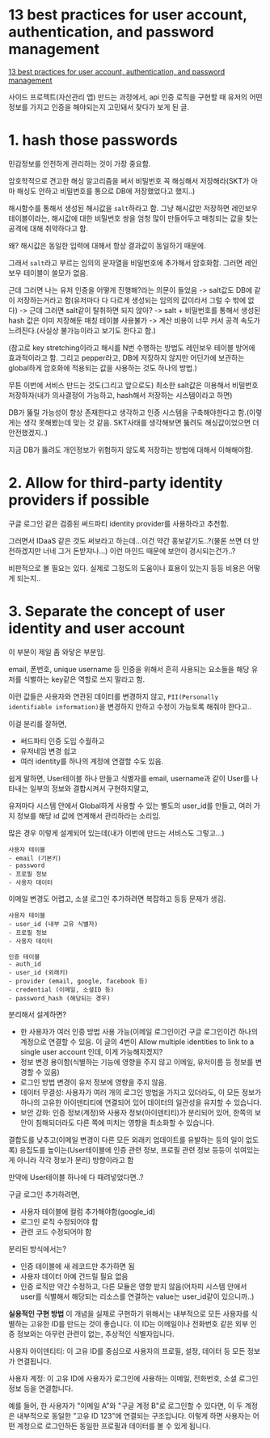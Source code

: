 # 13 best practices for user account, authentication, and password management

[13 best practices for user account, authentication, and password management](https://cloud.google.com/blog/products/identity-security/account-authentication-and-password-management-best-practices?hl=en)

사이드 프로젝트(자산관리 앱) 만드는 과정에서, api 인증 로직을 구현할 때 유저의 어떤 정보를 가지고 인증을 해야되는지 고민돼서 찾다가 보게 된 글.

# 1. hash those passwords

민감정보를 안전하게 관리하는 것이 가장 중요함.

암호학적으로 견고한 해싱 알고리즘을 써서 비밀번호 꼭 해싱해서 저장해라(SKT가 아마 해싱도 안하고 비밀번호를 통으로 DB에 저장했었다고 했지..)

해시함수를 통해서 생성된 해시값을 `salt`하라고 함. 그냥 해시값만 저장하면 레인보우 테이블이라는, 해시값에 대한 비밀번호 쌍을 엄청 많이 만들어두고 매칭되는 값을 찾는 공격에 대해 취약하다고 함.

왜? 해시값은 동일한 입력에 대해서 항상 결과값이 동일하기 때문에.

그래서 `salt`라고 부르는 임의의 문자열을 비밀번호에 추가해서 암호화함. 그러면 레인보우 테이블이 쓸모가 없음.

근데 그러면 나는 유저 인증을 어떻게 진행해?라는 의문이 들었음 -> salt값도 DB에 같이 저장하는거라고 함(유저마다 다 다르게 생성되는 임의의 값이라서 그럴 수 밖에 없다) -> 근데 그러면 salt같이 탈취하면 되지 않아? -> salt + 비밀번호를 통해서 생성된 hash 값은 이미 저장해둔 매칭 테이블 사용불가 -> 계산 비용이 너무 커서 공격 속도가 느려진다.(사실상 불가능이라고 보기도 한다고 함.)

(참고로 key stretching이라고 해시를 N번 수행하는 방법도 레인보우 테이블 방어에 효과적이라고 함. 그리고 pepper라고, DB에 저장하지 않지만 어딘가에 보관하는 global하게 암호화에 적용되는 값을 사용하는 것도 하나의 방법.)

무튼 이번에 서비스 만드는 것도(그리고 앞으로도) 최소한 salt값은 이용해서 비밀번호 저장하자(내가 의사결정이 가능하고, hash해서 저장하는 시스템이라고 하면)

DB가 뚫릴 가능성이 항상 존재한다고 생각하고 인증 시스템을 구축해야한다고 함.(이렇게는 생각 못해봤는데 맞는 것 같음. SKT사태를 생각해보면 뚫려도 해싱값이었으면 더 안전했겠지..)

지금 DB가 뚫려도 개인정보가 위험하지 않도록 저장하는 방법에 대해서 이해해야함.

# 2. Allow for third-party identity providers if possible

구글 로그인 같은 검증된 써드파티 identity provider를 사용하라고 추천함.

그러면서 IDaaS 같은 것도 써보라고 하는데...이건 약간 홍보같기도..?(물론 쓰면 더 안전하겠지만 너네 그거 돈받쟈나...) 이런 마인드 때문에 보안이 경시되는건가..?

비판적으로 볼 필요는 있다. 실제로 그정도의 도움이나 효용이 있는지 등등 비용은 어떻게 되는지..

# 3. Separate the concept of user identity and user account

이 부분이 제일 좀 와닿은 부분임.

email, 폰번호, unique username 등 인증을 위해서 흔히 사용되는 요소들을 해당 유저를 식별하는 key같은 역할로 쓰지 말라고 함.

이런 값들은 사용자와 연관된 데이터를 변경하지 않고, `PII(Personally identifiable information)`을 변경하지 안하고 수정이 가능토록 해줘야 한다고..

이걸 분리를 잘하면,

- 써드파티 인증 도입 수월하고
- 유저네임 변경 쉽고
- 여러 identity를 하나의 계정에 연결할 수도 있음.

쉽게 말하면, User테이블 하나 만들고 식별자를 email, username과 같이 User를 나타내는 일부의 정보와 결합시켜서 구현하지말고,

유저마다 시스템 안에서 Global하게 사용할 수 있는 별도의 user_id를 만들고, 여러 가지 정보를 해당 id 값에 연계해서 관리하라는 소리임.

많은 경우 이렇게 설계되어 있는데(내가 이번에 만드는 서비스도 그렇고...)

```
사용자 테이블
- email (기본키)
- password
- 프로필 정보
- 사용자 데이터
```

이메일 변경도 어렵고, 소셜 로그인 추가하려면 복잡하고 등등 문제가 생김.

```
사용자 테이블
- user_id (내부 고유 식별자)
- 프로필 정보
- 사용자 데이터

인증 테이블
- auth_id
- user_id (외래키)
- provider (email, google, facebook 등)
- credential (이메일, 소셜ID 등)
- password_hash (해당되는 경우)
```

분리해서 설계하면?

- 한 사용자가 여러 인증 방법 사용 가능(이메일 로그인이건 구글 로그인이건 하나의 계정으로 연결할 수 있음. 이 글의 4번이 Allow multiple identities to link to a single user account 인데, 이게 가능해지겠지?
- 정보 변경 용이함(식별하는 기능에 영향을 주지 않고 이메일, 유저이름 등 정보를 변경할 수 있음)
- 로그인 방법 변경이 유저 정보에 영향을 주지 않음.
- 데이터 무결성: 사용자가 여러 개의 로그인 방법을 가지고 있더라도, 이 모든 정보가 하나의 고유한 아이덴티티에 연결되어 있어 데이터의 일관성을 유지할 수 있습니다.
- 보안 강화: 인증 정보(계정)와 사용자 정보(아이덴티티)가 분리되어 있어, 한쪽의 보안이 침해되더라도 다른 쪽에 미치는 영향을 최소화할 수 있습니다.

결합도를 낮추고(이메일 변경이 다른 모든 외래키 업데이트를 유발하는 등의 일이 없도록) 응집도를 높이는(User테이블에 인증 관련 정보, 프로필 관련 정보 등등이 섞여있는게 아니라 각각 정보가 분리) 방향이라고 함

만약에 User테이블 하나에 다 때려넣었다면..?

구글 로그인 추가하려면,

- 사용자 테이블에 컬럼 추가해야함(google_id)
- 로그인 로직 수정되어야 함
- 관련 코드 수정되어야 함

분리된 방식에서는?

- 인증 테이블에 새 레코드만 추가하면 됨
- 사용자 데이터 아예 건드릴 필요 없음
- 인증 로직만 약간 수정하고, 다른 모듈은 영향 받지 않음(어차피 시스템 안에서 user를 식별해서 해당되는 리소스를 연결하는 value는 user_id같이 있으니까..)

**실용적인 구현 방법**
이 개념을 실제로 구현하기 위해서는 내부적으로 모든 사용자를 식별하는 고유한 ID를 만드는 것이 좋습니다. 이 ID는 이메일이나 전화번호 같은 외부 인증 정보와는 아무런 관련이 없는, 추상적인 식별자입니다.

사용자 아이덴티티: 이 고유 ID를 중심으로 사용자의 프로필, 설정, 데이터 등 모든 정보가 연결됩니다.

사용자 계정: 이 고유 ID에 사용자가 로그인에 사용하는 이메일, 전화번호, 소셜 로그인 정보 등을 연결합니다.

예를 들어, 한 사용자가 "이메일 A"와 "구글 계정 B"로 로그인할 수 있다면, 이 두 계정은 내부적으로 동일한 "고유 ID 123"에 연결되는 구조입니다. 이렇게 하면 사용자는 어떤 계정으로 로그인하든 동일한 프로필과 데이터를 볼 수 있게 됩니다.
